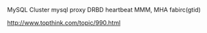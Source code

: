 MySQL Cluster 
mysql proxy
DRBD heartbeat
MMM, MHA
fabirc(gtid)


http://www.topthink.com/topic/990.html
